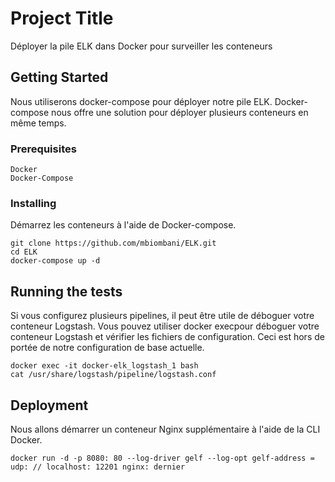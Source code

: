 # Project Title

Déployer la pile ELK dans Docker pour surveiller les conteneurs

## Getting Started

Nous utiliserons docker-compose pour déployer notre pile ELK. Docker-compose nous offre une solution pour déployer plusieurs conteneurs en même temps.

### Prerequisites

```
Docker
Docker-Compose
```

### Installing

Démarrez les conteneurs à l'aide de Docker-compose.

```
git clone https://github.com/mbiombani/ELK.git
cd ELK
docker-compose up -d
```

## Running the tests

Si vous configurez plusieurs pipelines, il peut être utile de déboguer votre conteneur Logstash. Vous pouvez utiliser docker execpour déboguer votre conteneur Logstash et vérifier les fichiers de configuration. Ceci est hors de portée de notre configuration de base actuelle.

```
docker exec -it docker-elk_logstash_1 bash
cat /usr/share/logstash/pipeline/logstash.conf 
```


## Deployment

Nous allons démarrer un conteneur Nginx supplémentaire à l'aide de la CLI Docker.

```
docker run -d -p 8080: 80 --log-driver gelf --log-opt gelf-address = udp: // localhost: 12201 nginx: dernier
```
